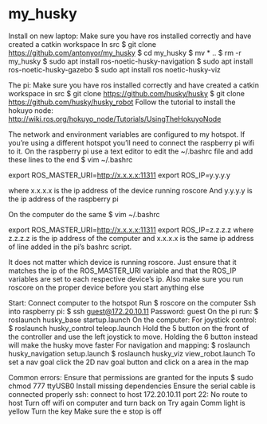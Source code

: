 # my_husky
Install on new laptop:
Make sure you have ros installed correctly and have created a catkin workspace
In src
$ git clone https://github.com/antonyor/my_husky
$ cd my_husky
$ mv * ..
$ rm -r my_husky
$ sudo apt install ros-noetic-husky-navigation
$ sudo apt install ros-noetic-husky-gazebo
$ sudo apt install ros noetic-husky-viz

The pi:
Make sure you have ros installed correctly and have created a catkin workspace
in src
$ git clone https://github.com/husky/husky
$ git clone https://github.com/husky/husky_robot 
Follow the tutorial to install the hokuyo node: http://wiki.ros.org/hokuyo_node/Tutorials/UsingTheHokuyoNode 

The network and environment variables are configured to my hotspot.
If you’re using a different hotspot you’ll need to connect the raspberry pi wifi to it.
On the raspberry pi use a text editor to edit the ~/.bashrc file and add these lines to the end
$ vim ~/.bashrc

export ROS_MASTER_URI=http://x.x.x.x:11311
export ROS_IP=y.y.y.y

where x.x.x.x is the ip address of the device running roscore
And y.y.y.y is the ip address of the raspberry pi

On the computer do the same
$ vim ~/.bashrc

export ROS_MASTER_URI=http://x.x.x.x:11311
export ROS_IP=z.z.z.z
where z.z.z.z is the ip address of the computer and x.x.x.x is the same ip address of line added in the pi’s bashrc script.

It does not matter which device is running roscore. Just ensure that it matches the ip of the ROS_MASTER_URI variable and that the ROS_IP variables are set to each respective device’s ip. Also make sure you run roscore on the proper device before you start anything else


Start:
Connect computer to the hotspot
Run   $ roscore   on  the computer
Ssh into raspberry pi: 
$ ssh guest@172.20.10.11
  Password: guest
On the pi run:
$ roslaunch husky_base startup.launch 
On the computer:
For joystick control: 
$ roslaunch husky_control teleop.launch
Hold the 5 button on the front of the controller and use the left joystick to move. Holding the 6 button instead will make the husky move faster
For navigation and mapping: 
$ roslaunch husky_navigation setup.launch
$ roslaunch husky_viz view_robot.launch
To set a nav goal click the 2D nav goal button and click on a area in the map


Common errors:
Ensure that permissions are granted for the inputs
   $ sudo chmod 777 ttyUSB0
Install missing dependencies
Ensure the serial cable is connected properly
ssh: connect to host 172.20.10.11 port 22: No route to host
  Turn off wifi on computer and turn back on
  Try again
Comm light is yellow
  Turn the key
  Make sure the e stop is off

